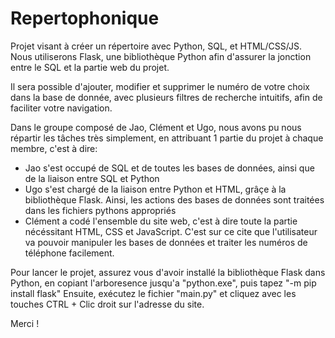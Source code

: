 # Repertophonique
Projet visant à créer un répertoire avec Python, SQL, et HTML/CSS/JS. Nous utiliserons Flask, une bibliothèque Python afin d'assurer la jonction entre le SQL et la partie web du projet. 

Il sera possible d'ajouter, modifier et supprimer le numéro de votre choix dans la base de donnée, avec plusieurs filtres de recherche intuitifs, afin de faciliter votre navigation.

Dans le groupe composé de Jao, Clément et Ugo, nous avons pu nous répartir les tâches très simplement, en attribuant 1 partie du projet à chaque membre, c'est à dire:
- Jao s'est occupé de SQL et de toutes les bases de données, ainsi que de la liaison entre SQL et Python
- Ugo s'est chargé de la liaison entre Python et HTML, grâçe à la bibliothèque Flask. Ainsi, les actions des bases de données sont traitées dans les fichiers pythons appropriés
- Clément a codé l'ensemble du site web, c'est à dire toute la partie nécéssitant HTML, CSS et JavaScript. C'est sur ce cite que l'utilisateur va pouvoir manipuler les bases de données et traiter les numéros de téléphone facilement.

Pour lancer le projet, assurez vous d'avoir installé la bibliothèque Flask dans Python, en copiant l'arboresence jusqu'a "python.exe", puis tapez "-m pip install flask"
Ensuite, exécutez le fichier "main.py" et cliquez avec les touches CTRL + Clic droit sur l'adresse du site.

Merci !
